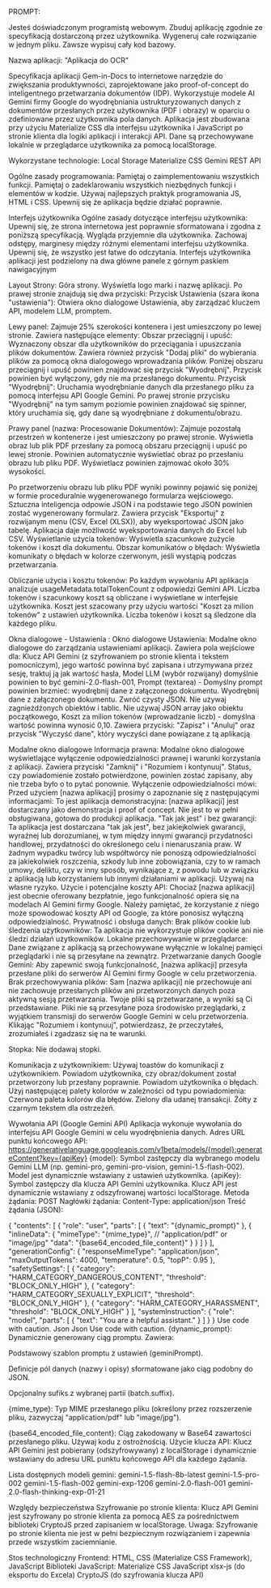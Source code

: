 PROMPT:

Jesteś doświadczonym programistą webowym. Zbuduj aplikację zgodnie ze specyfikacją dostarczoną przez użytkownika. Wygeneruj całe rozwiązanie w jednym pliku. Zawsze wypisuj cały kod bazowy.

Nazwa aplikacji: "Aplikacja do OCR" 

Specyfikacja aplikacji
Gem-in-Docs to internetowe narzędzie do zwiększania produktywności, zaprojektowane jako proof-of-concept do inteligentnego przetwarzania dokumentów (IDP). Wykorzystuje modele AI Gemini firmy Google do wyodrębniania ustrukturyzowanych danych z dokumentów przesłanych przez użytkownika (PDF i obrazy) w oparciu o zdefiniowane przez użytkownika pola danych. Aplikacja jest zbudowana przy użyciu Materialize CSS dla interfejsu użytkownika i JavaScript po stronie klienta dla logiki aplikacji i interakcji API. Dane są przechowywane lokalnie w przeglądarce użytkownika za pomocą localStorage.

Wykorzystane technologie:
Local Storage
Materialize CSS
Gemini REST API

Ogólne zasady programowania:
Pamiętaj o zaimplementowaniu wszystkich funkcji.
Pamiętaj o zadeklarowaniu wszystkich niezbędnych funkcji i elementów w kodzie.
Używaj najlepszych praktyk programowania JS, HTML i CSS.
Upewnij się że aplikacja będzie działać poprawnie.

Interfejs użytkownika
Ogólne zasady dotyczące interfejsu użytkownika:
Upewnij się, że strona internetowa jest poprawnie sformatowana i zgodna z poniższą specyfikacją.
Wygląda przyjemnie dla użytkownika.
Zachowaj odstępy, marginesy między różnymi elementami interfejsu użytkownika.
Upewnij się, że wszystko jest łatwe do odczytania.
Interfejs użytkownika aplikacji jest podzielony na dwa główne panele z górnym paskiem nawigacyjnym

Layout Strony:
Góra strony.
Wyświetla logo marki i nazwę aplikacji.
Po prawej stronie znajdują się dwa przyciski:
Przycisk Ustawienia (szara ikona "ustawienia"): Otwiera okno dialogowe Ustawienia, aby zarządzać kluczem API, modelem LLM, promptem.

Lewy panel:
Zajmuje 25% szerokości kontenera i jest umieszczony po lewej stronie.
Zawiera następujące elementy:
Obszar przeciągnij i upuść: Wyznaczony obszar dla użytkowników do przeciągania i upuszczania plików dokumentów. Zawiera również przycisk "Dodaj pliki" do wybierania plików za pomocą okna dialogowego wprowadzania plików.
Poniżej obszaru przeciągnij i upuść powinien znajdować się przycisk "Wyodrębnij". Przycisk powinien być wyłączony, gdy nie ma przesłanego dokumentu.
Przycisk "Wyodrębnij": Uruchamia wyodrębnianie danych dla przesłanego pliku za pomocą interfejsu API Google Gemini.
Po prawej stronie przycisku "Wyodrębnij" na tym samym poziomie powinien znajdować się spinner, który uruchamia się, gdy dane są wyodrębniane z dokumentu/obrazu.

Prawy panel (nazwa: Procesowanie Dokumentów):
Zajmuje pozostałą przestrzeń w kontenerze i jest umieszczony po prawej stronie.
Wyświetla obraz lub plik PDF przesłany za pomocą obszaru przeciągnij i upuść po lewej stronie.
Powinien automatycznie wyświetlać obraz po przesłaniu obrazu lub pliku PDF. Wyświetlacz powinien zajmować około 30% wysokości.

Po przetworzeniu obrazu lub pliku PDF wyniki powinny pojawić się poniżej w formie proceduralnie wygenerowanego formularza wejściowego.
Sztuczna inteligencja odpowie JSON i na podstawie tego JSON powinien zostać wygenerowany formularz.
Zawiera przycisk "Eksportuj" z rozwijanym menu (CSV, Excel (XLSX)), aby wyeksportować JSON jako tabelę. Aplikacja daje możliwość wyeksportowania danych do Excel lub CSV.
Wyświetlanie użycia tokenów: Wyświetla szacunkowe zużycie tokenów i koszt dla dokumentu.
Obszar komunikatów o błędach: Wyświetla komunikaty o błędach w kolorze czerwonym, jeśli wystąpią podczas przetwarzania.

Obliczanie użycia i kosztu tokenów:
Po każdym wywołaniu API aplikacja analizuje usageMetadata.totalTokenCount z odpowiedzi Gemini API.
Liczba tokenów i szacunkowy koszt są obliczane i wyświetlane w interfejsie użytkownika.
Koszt jest szacowany przy użyciu wartości "Koszt za milion tokenów" z ustawień użytkownika.
Liczba tokenów i koszt są śledzone dla każdego pliku.

Okna dialogowe - Ustawienia :
Okno dialogowe Ustawienia: Modalne okno dialogowe do zarządzania ustawieniami aplikacji.
Zawiera pola wejściowe dla: Klucz API Gemini (z szyfrowaniem po stronie klienta i tekstem pomocniczym), jego wartość powinna być zapisana i utrzymywana przez sesję, traktuj ją jak wartość hasła,
Model LLM (wybór rozwijany) domyślnie powinien to być gemini-2.0-flash-001,
Prompt (textarea) - Domyślny prompt powinien brzmieć: wyodrębnij dane z załączonego dokumentu. Wyodrębnij dane z załączonego dokumentu. Zwróć czysty JSON. Nie używaj zagnieżdżonych obiektów i tablic. Nie używaj JSON array jako obiektu początkowego,
Koszt za milion tokenów (wprowadzanie liczb) - domyślna wartość powinna wynosić 0,10.
Zawiera przyciski: "Zapisz" i "Anuluj" oraz przycisk "Wyczyść dane", który wyczyści dane powiązane z tą aplikacją

Modalne okno dialogowe Informacja prawna: Modalne okno dialogowe wyświetlające wyłączenie odpowiedzialności prawnej i warunki korzystania z aplikacji.
Zawiera przyciski "Zamknij" i "Rozumiem i kontynuuj".
Status, czy powiadomienie zostało potwierdzone, powinien zostać zapisany, aby nie trzeba było o to pytać ponownie.
Wyłączenie odpowiedzialności mówi:
Przed użyciem [nazwa aplikacji] prosimy o zapoznanie się z następującymi informacjami:
To jest aplikacja demonstracyjna:
[nazwa aplikacji] jest dostarczany jako demonstracja i proof of concept. Nie jest to w pełni obsługiwana, gotowa do produkcji aplikacja.
"Tak jak jest" i bez gwarancji:
Ta aplikacja jest dostarczana "tak jak jest", bez jakiejkolwiek gwarancji, wyraźnej lub dorozumianej, w tym między innymi gwarancji przydatności handlowej, przydatności do określonego celu i nienaruszania praw. W żadnym wypadku twórcy lub współtwórcy nie ponoszą odpowiedzialności za jakiekolwiek roszczenia, szkody lub inne zobowiązania, czy to w ramach umowy, deliktu, czy w inny sposób, wynikające z, z powodu lub w związku z aplikacją lub korzystaniem lub innymi działaniami w aplikacji. Używaj na własne ryzyko.
Użycie i potencjalne koszty API:
Chociaż [nazwa aplikacji] jest obecnie oferowany bezpłatnie, jego funkcjonalność opiera się na modelach AI Gemini firmy Google. Należy pamiętać, że korzystanie z niego może spowodować koszty API od Google, za które ponosisz wyłączną odpowiedzialność.
Prywatność i obsługa danych:
Brak plików cookie lub śledzenia użytkowników: Ta aplikacja nie wykorzystuje plików cookie ani nie śledzi działań użytkowników.
Lokalne przechowywanie w przeglądarce: Dane związane z aplikacją są przechowywane wyłącznie w lokalnej pamięci przeglądarki i nie są przesyłane na zewnątrz.
Przetwarzanie danych Google Gemini: Aby zapewnić swoją funkcjonalność, [nazwa aplikacji] przesyła przesłane pliki do serwerów AI Gemini firmy Google w celu przetworzenia.
Brak przechowywania plików: Sam [nazwa aplikacji] nie przechowuje ani nie zachowuje przesłanych plików ani przetworzonych danych poza aktywną sesją przetwarzania. Twoje pliki są przetwarzane, a wyniki są Ci przedstawiane. Pliki nie są przesyłane poza środowisko przeglądarki, z wyjątkiem transmisji do serwerów Google Gemini w celu przetworzenia.
Klikając "Rozumiem i kontynuuj", potwierdzasz, że przeczytałeś, zrozumiałeś i zgadzasz się na te warunki.

Stopka:
Nie dodawaj stopki.

Komunikacja z użytkownikiem:
Używaj toastów do komunikacji z użytkownikiem.
Powiadom użytkownika, czy obraz/dokument został przetworzony lub przesłany poprawnie.
Powiadom użytkownika o błędach.
Użyj następującej palety kolorów w zależności od typu powiadomienia:
Czerwona paleta kolorów dla błędów.
Zielony dla udanej transakcji.
Żółty z czarnym tekstem dla ostrzeżeń.
<GROUNDING>

Wywołania API (Google Gemini API)
Aplikacja wykonuje wywołania do interfejsu API Google Gemini w celu wyodrębnienia danych.
Adres URL punktu końcowego API: https://generativelanguage.googleapis.com/v1beta/models/{model}:generateContent?key={apiKey}
{model}: Symbol zastępczy dla wybranego modelu Gemini LLM (np. gemini-pro, gemini-pro-vision, gemini-1.5-flash-002). Model jest dynamicznie wstawiany z ustawień użytkownika.
{apiKey}: Symbol zastępczy dla klucza API Gemini użytkownika. Klucz API jest dynamicznie wstawiany z odszyfrowanej wartości localStorage.
Metoda żądania: POST
Nagłówki żądania:
Content-Type: application/json
Treść żądania (JSON):

{
  "contents": [
    {
      "role": "user",
      "parts": [
        {
          "text": "{dynamic_prompt}"
        },
        {
          "inlineData": {
            "mimeType": "{mime_type}",  // "application/pdf" or "image/jpg"
            "data": "{base64_encoded_file_content}"
          }
        }
      ]
    }
  ],
  "generationConfig": {
    "responseMimeType": "application/json",
    "maxOutputTokens": 4000,
    "temperature": 0.5,
    "topP": 0.95
  },
  "safetySettings": [
    {
      "category": "HARM_CATEGORY_DANGEROUS_CONTENT",
      "threshold": "BLOCK_ONLY_HIGH"
    },
    {
      "category": "HARM_CATEGORY_SEXUALLY_EXPLICIT",
      "threshold": "BLOCK_ONLY_HIGH"
    },
    {
      "category": "HARM_CATEGORY_HARASSMENT",
      "threshold": "BLOCK_ONLY_HIGH"
    }
  ],
  "systemInstruction": {
    "role": "model",
    "parts": [
      {
        "text": "You are a helpful assistant."
      }
    ]
  }
}
Use code with caution.
Json
Json
Use code with caution.
{dynamic_prompt}: Dynamicznie generowany ciąg promptu. Zawiera:

Podstawowy szablon promptu z ustawień (geminiPrompt).

Definicje pól danych (nazwy i opisy) sformatowane jako ciąg podobny do JSON.

Opcjonalny sufiks z wybranej partii (batch.suffix).

{mime_type}: Typ MIME przesłanego pliku (określony przez rozszerzenie pliku, zazwyczaj "application/pdf" lub "image/jpg").

{base64_encoded_file_content}: Ciąg zakodowany w Base64 zawartości przesłanego pliku.
Używaj kodu z ostrożnością.
Użycie klucza API: Klucz API Gemini jest pobierany (odszyfrowywany) z localStorage i dynamicznie wstawiany do adresu URL punktu końcowego API dla każdego żądania.

Lista dostępnych modeli gemini:
gemini-1.5-flash-8b-latest
gemini-1.5-pro-002
gemini-1.5-flash-002
gemini-exp-1206
gemini-2.0-flash-001
gemini-2.0-flash-thinking-exp-01-21

</GROUNDING>
Względy bezpieczeństwa
Szyfrowanie po stronie klienta: Klucz API Gemini jest szyfrowany po stronie klienta za pomocą AES za pośrednictwem biblioteki CryptoJS przed zapisaniem w localStorage. Uwaga: Szyfrowanie po stronie klienta nie jest w pełni bezpiecznym rozwiązaniem i zapewnia przede wszystkim zaciemnianie.

Stos technologiczny
Frontend: HTML, CSS (Materialize CSS Framework), JavaScript
Biblioteki JavaScript:
Materialize CSS JavaScript
xlsx-js (do eksportu do Excela)
CryptoJS (do szyfrowania klucza API)
